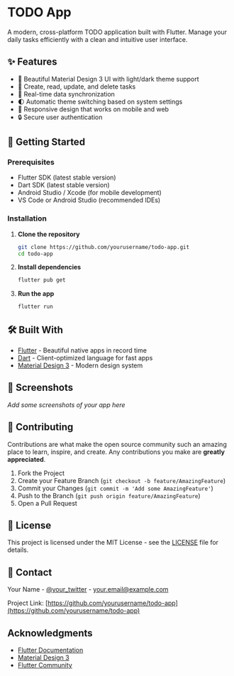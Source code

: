 # TODO App

A modern, cross-platform TODO application built with Flutter. Manage your daily tasks efficiently with a clean and intuitive user interface.

## ✨ Features

- 🎨 Beautiful Material Design 3 UI with light/dark theme support
- 📝 Create, read, update, and delete tasks
- 🔄 Real-time data synchronization
- 🌓 Automatic theme switching based on system settings
- 📱 Responsive design that works on mobile and web
- 🔒 Secure user authentication

## 🚀 Getting Started

### Prerequisites

- Flutter SDK (latest stable version)
- Dart SDK (latest stable version)
- Android Studio / Xcode (for mobile development)
- VS Code or Android Studio (recommended IDEs)

### Installation

1. **Clone the repository**
   ```bash
   git clone https://github.com/yourusername/todo-app.git
   cd todo-app
   ```

2. **Install dependencies**
   ```bash
   flutter pub get
   ```

3. **Run the app**
   ```bash
   flutter run
   ```

## 🛠️ Built With

- [Flutter](https://flutter.dev/) - Beautiful native apps in record time
- [Dart](https://dart.dev/) - Client-optimized language for fast apps
- [Material Design 3](https://m3.material.io/) - Modern design system

## 📱 Screenshots

*Add some screenshots of your app here*

## 🤝 Contributing

Contributions are what make the open source community such an amazing place to learn, inspire, and create. Any contributions you make are **greatly appreciated**.

1. Fork the Project
2. Create your Feature Branch (`git checkout -b feature/AmazingFeature`)
3. Commit your Changes (`git commit -m 'Add some AmazingFeature'`)
4. Push to the Branch (`git push origin feature/AmazingFeature`)
5. Open a Pull Request

## 📄 License

This project is licensed under the MIT License - see the [LICENSE](LICENSE) file for details.

## 📧 Contact

Your Name - [@your_twitter](https://twitter.com/your_twitter) - your.email@example.com

Project Link: [https://github.com/yourusername/todo-app](https://github.com/yourusername/todo-app)

## Acknowledgments

- [Flutter Documentation](https://flutter.dev/docs)
- [Material Design 3](https://m3.material.io/)
- [Flutter Community](https://flutter.dev/community)
